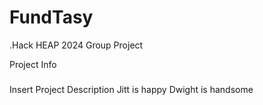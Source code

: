 # FundTasy
.Hack HEAP 2024 Group Project

Project Info
###
Insert Project Description
Jitt is happy
Dwight is handsome
###
